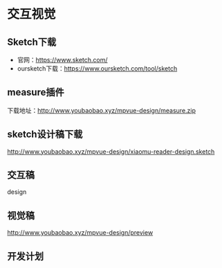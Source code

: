 # 交互视觉
## Sketch下载   
- 官网：https://www.sketch.com/
- oursketch下载：https://www.oursketch.com/tool/sketch

## measure插件
下载地址：http://www.youbaobao.xyz/mpvue-design/measure.zip

## sketch设计稿下载
http://www.youbaobao.xyz/mpvue-design/xiaomu-reader-design.sketch

## 交互稿
design

## 视觉稿
http://www.youbaobao.xyz/mpvue-design/preview

## 开发计划
